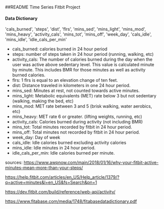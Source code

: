 ##README Time Series Fitbit Project


#### Data Dictionary

'cals_burned', 'steps', 'dist', 'flrs', 'mins_sed', 'mins_light',
       'mins_mod', 'mins_heavy', 'activity_cals', 'mins_tot', 'mins_off',
       'week_day', 'cals_idle', 'mins_idle', 'idle_cals_per_min'

- cals_burned: calories burned in 24 hour period
- steps: number of steps taken in 24 hour period (running, walking, etc)
- activity_cals: The number of calories burned during the day when the user was active above sedentary level. This value is calculated minute by minute. This includes BMR for those minutes as well as activity burned calories.
- flrs: 1 flrs is equal to an elevation change of ten feet.
- dist: Distance traveled in kilometers in one 24 hour period.
- mins_sed: Minutes at rest, not counted towards active minutes.
- mins_light: Metabolic equivalents (MET) rate below 3 but not sedentary (walking, making the bed, etc)
- mins_mod: MET rate between 3 and 5 (brisk walking, water aerobics, etc)
- mins_heavy: MET rate 6 or greater. (lifting weights, running, etc)
- activity_cals: Calories burned during activity (not including BMR)
- mins_tot: Total minutes recorded by fitbit in 24 hour period.
- mins_off: Total minutes not recorded by fitbit in 24 hour period.
- week_day: Day of week
- cals_idle: Idle calories burned excluding activity calories
- mins_idle: Idle minutes in 24 hour period.
- idle_cals_per_min: Idle calories burned per minute.


sources: 
https://www.awpnow.com/main/2018/01/16/why-your-fitbit-active-minutes-mean-more-than-your-steps/

https://help.fitbit.com/articles/en_US/Help_article/1379/?q=active+minutes&l=en_US&fs=Search&pn=1

https://dev.fitbit.com/build/reference/web-api/activity/

https://www.fitabase.com/media/1748/fitabasedatadictionary.pdf